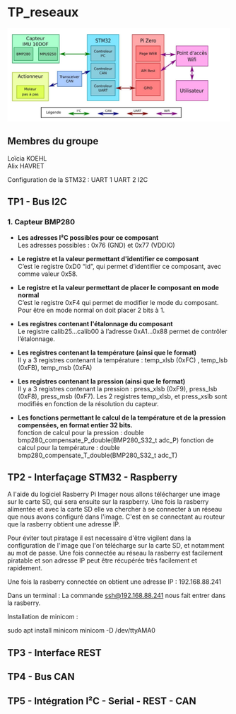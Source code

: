 # TP_reseaux  
![alt text](https://github.com/KOEHL-HAVRET-TP/TP_reseaux/blob/1c0eb2716b6b108aca59cb3854894e1de56df6ac/Images/schema_projet_bus_et_reseaux.JPG)


## Membres du groupe  
Loïcia KOEHL  
Alix HAVRET  

Configuration de la STM32 : 
UART 1 
UART 2
I2C 


## TP1 - Bus I2C

### 1.  Capteur BMP280
    
- **Les adresses I²C possibles pour ce composant**  
    Les adresses possibles : 0x76 (GND) et 0x77 (VDDIO)
        
- **Le registre et la valeur permettant d'identifier ce composant**  
    C’est le registre  0xD0 “id”, qui permet d’identifier ce composant, avec comme valeur 0x58.
     
- **Le registre et la valeur permettant de placer le composant en mode normal**  
    C’est le registre  0xF4 qui permet de modifier le mode du composant. Pour être en mode normal on doit placer 2 bits à 1.
     
- **Les registres contenant l'étalonnage du composant**  
    Le registre calib25...calib00 à l’adresse 0xA1…0x88  permet de contrôler l’étalonnage.
     
- **Les registres contenant la température (ainsi que le format)**  
    Il y a 3 registres contenant la température : temp_xlsb (0xFC) , temp_lsb (0xFB), temp_msb (0xFA)
        
- **Les registres contenant la pression (ainsi que le format)**  
    Il y a 3 registres contenant la pression : press_xlsb (0xF9),  press_lsb (0xF8), press_msb (0xF7).
    Les 2 registres temp_xlsb, et press_xslb sont modifiés en fonction de la résolution du capteur. 
      
- **Les fonctions permettant le calcul de la température et de la pression compensées, en format entier 32 bits.**  
    fonction de calcul pour la pression : double bmp280_compensate_P_double(BMP280_S32_t adc_P)
    fonction de calcul pour la température : double bmp280_compensate_T_double(BMP280_S32_t adc_T) 

## TP2 - Interfaçage STM32 - Raspberry

A l'aide du logiciel Rasberry Pi Imager nous allons télécharger une image sur le carte SD, qui sera ensuite sur la raspberry. Une fois la rasberry alimentée et avec la carte SD elle va chercher à se connecter à un réseau que nous avons configuré dans l'image. C'est en se connectant au routeur que la rasberry obtient une adresse IP.

Pour éviter tout piratage il est necessaire d'être vigilent dans la configuration de l'image que l'on télécharge sur la carte SD, et notamment au mot de passe. Une fois connectée au réseau la rasberry est facilement piratable et son adresse IP peut être récupérée très facilement et rapidement.

Une fois la rasberry connectée on obtient une adresse IP : 192.168.88.241

Dans un terminal : 
La commande ssh@192.168.88.241 nous fait entrer dans la rasberry.


Installation de minicom :

sudo apt install minicom
minicom -D /dev/ttyAMA0




## TP3 - Interface REST

## TP4 - Bus CAN


## TP5 - Intégration I²C - Serial - REST - CAN

